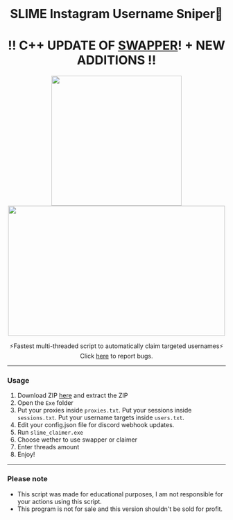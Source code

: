 

<br/>
<div align="center">

  # SLIME Instagram Username Sniper🐍

  <h1><b>‼️ C++ UPDATE OF <a href="https://github.com/88um/instaswap">SWAPPER</a>! + NEW ADDITIONS ‼️</b></h1>
  <p float="left">
  <img src="https://user-images.githubusercontent.com/97570113/228728534-78360e28-714e-41b0-990d-0b4b9d0dca17.png"  width="300" height="300" />
  <img src="https://user-images.githubusercontent.com/97570113/228727757-b4a7129c-3d7d-413c-a159-ec84e21a83a1.png"  width="500" height="300" />
  </p>
  ⚡Fastest multi-threaded script to automatically claim targeted usernames⚡ 
  Click <a href="https://github.com/88um/sniper/issues">here</a> to report bugs.
  
    
 </div>

--------------------------------------


### Usage

1.  Download ZIP <a href="https://github.com/88um/sniper/archive/refs/heads/main.zip">here</a> and extract the ZIP 
2.  Open the `Exe` folder
3.  Put your proxies inside `proxies.txt`. Put your sessions inside `sessions.txt`. Put your username targets inside `users.txt`.
4.  Edit your config.json file for discord webhook updates.
4.  Run `slime_claimer.exe` 
5.  Choose wether to use swapper or claimer
6.  Enter threads amount
7. Enjoy!

--------------------------------------

### Please note

 - This script was made for educational purposes, I am not responsible for your actions using this script. 
 - This program is not for sale and this version shouldn't be sold for profit.
